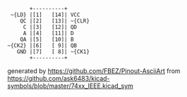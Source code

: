 

	       +----------+
	 ~{LD} |[1]   [14]| VCC
	    QC |[2]   [13]| ~{CLR}
	     C |[3]   [12]| QD
	     A |[4]   [11]| D
	    QA |[5]   [10]| B
	~{CK2} |[6]   [ 9]| QB
	   GND |[7]   [ 8]| ~{CK1}
	       +----------+


generated by https://github.com/FBEZ/Pinout-AsciiArt from https://github.com/ask6483/kicad-symbols/blob/master/74xx_IEEE.kicad_sym